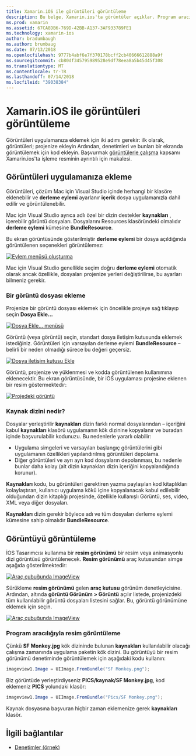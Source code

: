 ```yaml
---
title: Xamarin.iOS ile görüntüleri görüntüleme
description: Bu belge, Xamarin.ios'ta görüntüler açıklar. Program aracılığıyla ya da iOS Designer üzerinden bir uygulamaya ekleme görüntüleri kapsar.
ms.prod: xamarin
ms.assetid: 67CA8DB6-769D-42BB-A137-3AF933789FE1
ms.technology: xamarin-ios
author: bradumbaugh
ms.author: brumbaug
ms.date: 07/13/2018
ms.openlocfilehash: 9777b4abf6e7f370178bcff2cb40666612888a9f
ms.sourcegitcommit: cb80df345795989528e9df78eea8a5b45d45f308
ms.translationtype: MT
ms.contentlocale: tr-TR
ms.lasthandoff: 07/14/2018
ms.locfileid: "39038384"
---
```

# <a name="displaying-images-with-xamarinios"></a>Xamarin.iOS ile görüntüleri görüntüleme

Görüntüleri uygulamanıza eklemek için iki adımı gerekir: ilk olarak, görüntüleri; projenize ekleyin Ardından, denetimleri ve bunları bir ekranda görüntülemek için kod ekleyin. Başvurmak [görüntülerle çalışma](~/ios/app-fundamentals/images-icons/index.md) kapsamı Xamarin.ios'ta işleme resminin ayrıntılı için makalesi.

## <a name="adding-images-to-your-app"></a>Görüntüleri uygulamanıza ekleme

Görüntüleri, çözüm Mac için Visual Studio içinde herhangi bir klasöre eklenebilir ve **derleme eylemi** ayarlanır **içerik** dosya uygulamanızla dahil edilir ve görüntülenebilir.

Mac için Visual Studio ayrıca adlı özel bir dizin destekler **kaynakları** , içerebilir görüntü dosyaları. Dosyalarını Resources klasöründeki olmalıdır **derleme eylemi** kümesine **BundleResource**.

Bu ekran görüntüsünde gösterilmiştir **derleme eylemi** bir dosya açıldığında görüntülenen seçenekleri görüntülemez:

 [![](image-images/image30a.png "Eylem menüsü oluşturma")](image-images/image30a.png#lightbox)

Mac için Visual Studio genellikle seçim doğru **derleme eylemi** otomatik olarak ancak özellikle, dosyaları projenize yerleri değiştirilirse, bu ayarları bilmeniz gerekir.

### <a name="adding-an-image-file"></a>Bir görüntü dosyası ekleme

Projenize bir görüntü dosyası eklemek için öncelikle projeye sağ tıklayıp seçin **Dosya Ekle...**

 [![](image-images/image31a.png "Dosya Ekle... menüsü")](image-images/image31a.png#lightbox)

Görüntü (veya görüntü) seçin, standart dosya iletişim kutusunda eklemek istediğiniz. Görüntüleri için varsayılan derleme eylemi **BundleResource** – belirli bir neden olmadığı sürece bu değeri geçersiz.

 [![](image-images/image32a.png "Dosya iletişim kutusu Ekle")](image-images/image32a.png#lightbox)

Görüntü, projenize ve yüklenmesi ve kodda görüntülenen kullanımına eklenecektir. Bu ekran görüntüsünde, bir iOS uygulaması projesine eklenen bir resim göstermektedir:

 [![](image-images/image33a.png "Projedeki görüntü")](image-images/image33a.png#lightbox)

### <a name="what-is-the-resources-directory"></a>Kaynak dizini nedir?

Dosyalar yerleştirilir **kaynakları** dizin farklı normal dosyalarından – içeriğini kabul **kaynakları** klasörü uygulamanın kök dizinine kopyalanır ve buradan içinde başvurulabilir kodunuzu. Bu nedenlerle yararlı olabilir:

-  Uygulama simgeleri ve varsayılan başlangıç görüntülerini gibi uygulamanın özellikleri yapılandırılmış görüntüleri depolama.
-  Diğer görüntüleri ve ayrı ayrı kod dosyaların depolanması, bu nedenle bunlar daha kolay (alt dizin kaynakları dizin içeriğini kopyalandığında korunur).


**Kaynakları** kodu, bu görüntüleri gerektiren yazma paylaşılan kod kitaplıkları kolaylaştıran, kullanıcı uygulama kökü içine kopyalanacak kabul edilebilir olduğundan dizin kitaplığı projesinde, özellikle kullanışlı Görüntü, ses, video, XML veya diğer dosyaları.

**Kaynakları** dizin gerekir böylece adı ve tüm dosyaları derleme eylemi kümesine sahip olmalıdır **BundleResource**.

## <a name="displaying-the-image"></a>Görüntüyü görüntüleme

İOS Tasarımcısı kullanma bir **resim görünümü** bir resim veya animasyonlu dizi görüntüsü görüntülenecek. **Resim görünümü** araç kutusundan simge aşağıda gösterilmektedir:

 [![](image-images/image35a.png "Araç çubuğunda ImageView")](image-images/image35.png#lightbox)

Sürükleme **resim görünümü** gelen **araç kutusu** görünüm denetleyicisine. Ardından, altında **görüntü Görünüm > Görüntü** açılır listede, projenizdeki tüm kullanılabilir görüntü dosyaları listesini sağlar. Bu, görüntü görünümüne eklemek için seçin.

 [![](image-images/image36a.png "Araç çubuğunda ImageView")](image-images/image36.png#lightbox)

### <a name="displaying-the-image-programmatically"></a>Program aracılığıyla resim görüntüleme

Çünkü **SF Monkey.jpg** kök dizininde bulunan **kaynakları** kullanılabilir olacağı çalışma zamanında uygulama paketin kök dizini. Bu görüntüyü bir resim görünümü denetiminde görüntülemek için aşağıdaki kodu kullanın:

```csharp
imageview1.Image = UIImage.FromBundle("SF Monkey.png");
```

Biz görüntüde yerleştirdiyseniz **PICS/kaynak/SF Monkey.jpg**, kod eklemeniz **PICS** yolundaki klasör:

```csharp
imageview1.Image = UIImage.FromBundle("Pics/SF Monkey.png");
```

Kaynak dosyasına başvuran hiçbir zaman eklemenize gerek **kaynakları** klasör.

## <a name="related-links"></a>İlgili bağlantılar

- [Denetimler (örnek)](https://developer.xamarin.com/samples/Controls/)
